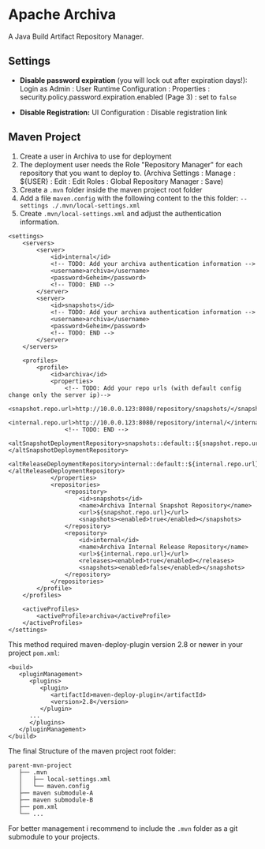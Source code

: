 # Apache Archiva

A Java Build Artifact Repository Manager.

## Settings

- **Disable password expiration** (you will lock out after expiration days!): Login as Admin : User Runtime Configuration : Properties : security.policy.password.expiration.enabled (Page 3) : set to `false`

- **Disable Registration:** UI Configuration : Disable registration link

## Maven Project

1. Create a user in Archiva to use for deployment
2. The deployment user needs the Role "Repository Manager" for each repository that you want to deploy to. (Archiva Settings : Manage : ${USER} : Edit : Edit Roles : Global Repository Manager : Save)
3. Create a `.mvn` folder inside the maven project root folder
4. Add a file `maven.config` with the following content to the this folder: `--settings ./.mvn/local-settings.xml`
5. Create `.mvn/local-settings.xml` and adjust the authentication information.

```
<settings>
    <servers>
        <server>
            <id>internal</id>
            <!-- TODO: Add your archiva authentication information -->
            <username>archiva</username>
            <password>Geheim</password>
            <!-- TODO: END -->
        </server>
        <server>
            <id>snapshots</id>
            <!-- TODO: Add your archiva authentication information -->
            <username>archiva</username>
            <password>Geheim</password>
            <!-- TODO: END -->
        </server>
    </servers>

    <profiles>
        <profile>
            <id>archiva</id>
            <properties>
                <!-- TODO: Add your repo urls (with default config change only the server ip)-->
                <snapshot.repo.url>http://10.0.0.123:8080/repository/snapshots/</snapshot.repo.url>
                <internal.repo.url>http://10.0.0.123:8080/repository/internal/</internal.repo.url>
                <!-- TODO: END -->
                <altSnapshotDeploymentRepository>snapshots::default::${snapshot.repo.url}</altSnapshotDeploymentRepository>
                <altReleaseDeploymentRepository>internal::default::${internal.repo.url}</altReleaseDeploymentRepository>
            </properties>
            <repositories>
                <repository>
                    <id>snapshots</id>
                    <name>Archiva Internal Snapshot Repository</name>
                    <url>${snapshot.repo.url}</url>
                    <snapshots><enabled>true</enabled></snapshots>
                </repository>
                <repository>
                    <id>internal</id>
                    <name>Archiva Internal Release Repository</name>
                    <url>${internal.repo.url}</url>
                    <releases><enabled>true</enabled></releases>
                    <snapshots><enabled>false</enabled></snapshots>
                </repository>
            </repositories>
        </profile>
    </profiles>

    <activeProfiles>
        <activeProfile>archiva</activeProfile>
    </activeProfiles>
</settings>
```

This method required maven-deploy-plugin version 2.8 or newer in your project `pom.xml`:

```
<build>
   <pluginManagement>
      <plugins>
         <plugin>
            <artifactId>maven-deploy-plugin</artifactId>
            <version>2.8</version>
         </plugin>
      ...
      </plugins>
   </pluginManagement>
</build>
```

The final Structure of the maven project root folder:

```
parent-mvn-project
   ├── .mvn
   │   ├── local-settings.xml
   │   └── maven.config
   ├── maven submodule-A
   ├── maven submodule-B
   ├── pom.xml
   └── ...
```

For better management i recommend to include the `.mvn` folder as a git submodule to your projects.
